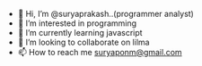 - 👋 Hi, I’m @suryaprakash..(programmer analyst)
- 👀 I’m interested in programming
- 🌱 I’m currently learning javascript
- 💞️ I’m looking to collaborate on lilma
- 📫 How to reach me suryaponm@gmail.com

<!---
suryaares/suryaares is a ✨ special ✨ repository because its `README.md` (this file) appears on your GitHub profile.
You can click the Preview link to take a look at your changes.
--->
